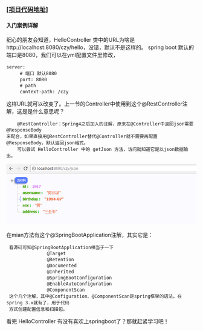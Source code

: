 ### [[项目代码地址]](https://github.com/AndyCZY/czy-study-spring-boot "项目代码地址")  

#### 入门案例详解
   细心的朋友会知道，HelloController 类中的URL为啥是http://localhost:8080/czy/hello，没错，默认不是这样的。
   spring boot 默认的端口是8080，我们可以在yml配置文件里修改，
            
    server:
         # 端口 默认8080
         port: 8080
         # path
         context-path: /czy
                 
                 
这样URL就可以改变了。上一节的Controller中使用到这个@RestController注解，这是是什么意思呢？

        @RestController：Spring4之后加入的注解，原来在@Controller中返回json需要@ResponseBody
    来配合，如果直接用@RestController替代@Controller就不需要再配置@ResponseBody，默认返回json格式。
        可以尝试 HelloController 中的 getJson 方法，访问就知道它是以json数据输出。
     
![PNG](images/json.png) 

在mian方法有这个@SpringBootApplication注解，其实它是：

     看源码可知@SpringBootApplication相当于一下
                   @Target
                   @Retention
                   @Documented
                   @Inherited
                   @SpringBootConfiguration
                   @EnableAutoConfiguration
                   @ComponentScan
     这个几个注解，其中@Configuration、@ComponentScan是spring框架的语法，在spring 3.x就有了，用于代码
     方式创建配置信息和扫描包。
                 
                 
看完 HelloController 有没有喜欢上springboot了？那就赶紧学习吧！              
                 
                 
                 
                 